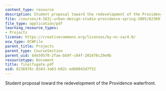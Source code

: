 ```yaml
---
content_type: resource
description: Student proposal toward the redevelopment of the Providence waterfront.
file: /courses/4-163j-urban-design-studio-providence-spring-2005/8236976c83433a63b92cedb0043d7f52_finalfugate.pdf
file_type: application/pdf
learning_resource_types:
- Projects
license: https://creativecommons.org/licenses/by-nc-sa/4.0/
ocw_type: OCWFile
parent_title: Projects
parent_type: CourseSection
parent_uid: bde59570-2fae-bb9f-c04f-201476c29e9b
resourcetype: Document
title: finalfugate.pdf
uid: 8236976c-8343-3a63-b92c-edb0043d7f52
---
```

Student proposal toward the redevelopment of the Providence waterfront.